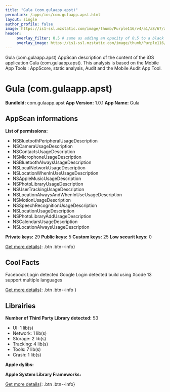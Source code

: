 ```yaml
---
title: "Gula (com.gulaapp.apst)"
permalink: /apps/ios/com.gulaapp.apst.html
layout: single
author_profile: false
image: https://is1-ssl.mzstatic.com/image/thumb/Purple116/v4/a1/a8/67/a1a8673d-d03e-3a14-f421-2e4bd6440116/AppIcon-1x_U007emarketing-0-5-0-0-85-220.png/512x512bb.jpg
header: 
     overlay_filter: 0.5 # same as adding an opacity of 0.5 to a black background
     overlay_image: https://is1-ssl.mzstatic.com/image/thumb/Purple116/v4/a1/a8/67/a1a8673d-d03e-3a14-f421-2e4bd6440116/AppIcon-1x_U007emarketing-0-5-0-0-85-220.png/512x512bb.jpg
---
```

Gula (com.gulaapp.apst) AppScan description of the content of the iOS application Gula (com.gulaapp.apst). This analysis is based on the Mobile App Tools : AppScore, static analysis, Audit and the Mobile Audit App Tool.

# Gula (com.gulaapp.apst)

**BundleId:** com.gulaapp.apst
**App Version:** 1.0.1
**App Name:** Gula


## AppScan informations 

**List of permissions:** 
- NSBluetoothPeripheralUsageDescription
- NSCameraUsageDescription
- NSContactsUsageDescription
- NSMicrophoneUsageDescription
- NSBluetoothAlwaysUsageDescription
- NSLocalNetworkUsageDescription
- NSLocationWhenInUseUsageDescription
- NSAppleMusicUsageDescription
- NSPhotoLibraryUsageDescription
- NSUserTrackingUsageDescription
- NSLocationAlwaysAndWhenInUseUsageDescription
- NSMotionUsageDescription
- NSSpeechRecognitionUsageDescription
- NSLocationUsageDescription
- NSPhotoLibraryAddUsageDescription
- NSCalendarsUsageDescription
- NSLocationAlwaysUsageDescription
  
  
**Private keys:** 29
**Public keys:** 5
**Custom keys:** 25
**Low securit keys:** 0
  
[Get more details](/pricing.html){: .btn .btn--info}

## Cool Facts

Facebook Login detected
Google Login detected
build using Xcode 13
support multiple languages
  
[Get more details](/pricing.html){: .btn .btn--info }

## Librairies 
**Number of Third Party Library detected:** 53
- UI: 1 lib(s)
- Network: 1 lib(s)
- Storage: 2 lib(s)
- Tracking: 4 lib(s)
- Tools: 7 lib(s)
- Crash: 1 lib(s)


**Apple dylibs:**


**Apple System Library Frameworks:**


  
[Get more details](/pricing.html){: .btn .btn--info}

